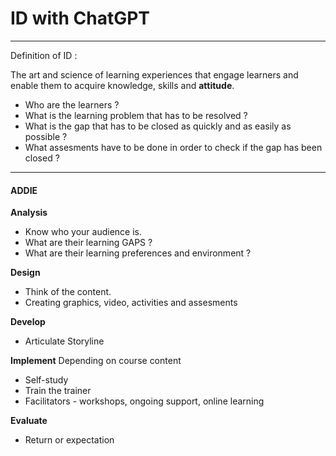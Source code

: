 # ID with ChatGPT

---

Definition of ID :

The art and science of learning experiences that engage learners and enable them to acquire knowledge, skills and **attitude**.

- Who are the learners ?
- What is the learning problem that has to be resolved ?
- What is the gap that has to be closed as quickly and as easily as possible ?
- What assesments have to be done in order to check if the gap has been closed ?

---

#### ADDIE

**Analysis**

- Know who your audience is.
- What are their learning GAPS ?
- What are their learning preferences and environment ?

**Design**

- Think of the content.
- Creating graphics, video, activities and assesments

**Develop**

- Articulate Storyline

**Implement**
Depending on course content

- Self-study
- Train the trainer
- Facilitators - workshops, ongoing support, online learning

**Evaluate**

- Return or expectation
